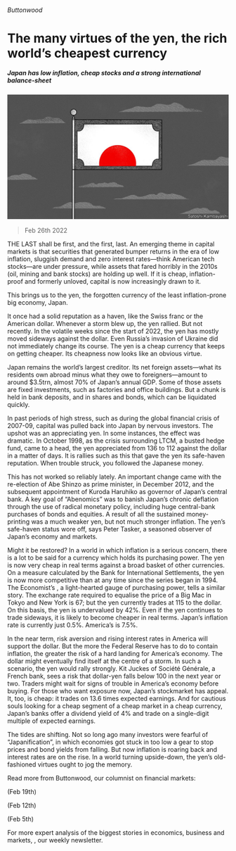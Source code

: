 ###### Buttonwood

# The many virtues of the yen, the rich world’s cheapest currency 

##### Japan has low inflation, cheap stocks and a strong international balance-sheet 

![image](images/20220226_FND001_0.jpg) 

> Feb 26th 2022 

THE LAST shall be first, and the first, last. An emerging theme in capital markets is that securities that generated bumper returns in the era of low inflation, sluggish demand and zero interest rates—think American tech stocks—are under pressure, while assets that fared horribly in the 2010s (oil, mining and bank stocks) are holding up well. If it is cheap, inflation-proof and formerly unloved, capital is now increasingly drawn to it.

This brings us to the yen, the forgotten currency of the least inflation-prone big economy, Japan.


It once had a solid reputation as a haven, like the Swiss franc or the American dollar. Whenever a storm blew up, the yen rallied. But not recently. In the volatile weeks since the start of 2022, the yen has mostly moved sideways against the dollar. Even Russia’s invasion of Ukraine did not immediately change its course. The yen is a cheap currency that keeps on getting cheaper. Its cheapness now looks like an obvious virtue.

Japan remains the world’s largest creditor. Its net foreign assets—what its residents own abroad minus what they owe to foreigners—amount to around $3.5trn, almost 70% of Japan’s annual GDP. Some of those assets are fixed investments, such as factories and office buildings. But a chunk is held in bank deposits, and in shares and bonds, which can be liquidated quickly.

In past periods of high stress, such as during the global financial crisis of 2007-09, capital was pulled back into Japan by nervous investors. The upshot was an appreciating yen. In some instances, the effect was dramatic. In October 1998, as the crisis surrounding LTCM, a busted hedge fund, came to a head, the yen appreciated from 136 to 112 against the dollar in a matter of days. It is rallies such as this that gave the yen its safe-haven reputation. When trouble struck, you followed the Japanese money.

This has not worked so reliably lately. An important change came with the re-election of Abe Shinzo as prime minister, in December 2012, and the subsequent appointment of Kuroda Haruhiko as governor of Japan’s central bank. A key goal of “Abenomics” was to banish Japan’s chronic deflation through the use of radical monetary policy, including huge central-bank purchases of bonds and equities. A result of all the sustained money-printing was a much weaker yen, but not much stronger inflation. The yen’s safe-haven status wore off, says Peter Tasker, a seasoned observer of Japan’s economy and markets.

Might it be restored? In a world in which inflation is a serious concern, there is a lot to be said for a currency which holds its purchasing power. The yen is now very cheap in real terms against a broad basket of other currencies. On a measure calculated by the Bank for International Settlements, the yen is now more competitive than at any time since the series began in 1994. The Economist’s , a light-hearted gauge of purchasing power, tells a similar story. The exchange rate required to equalise the price of a Big Mac in Tokyo and New York is 67; but the yen currently trades at 115 to the dollar. On this basis, the yen is undervalued by 42%. Even if the yen continues to trade sideways, it is likely to become cheaper in real terms. Japan’s inflation rate is currently just 0.5%. America’s is 7.5%.

In the near term, risk aversion and rising interest rates in America will support the dollar. But the more the Federal Reserve has to do to contain inflation, the greater the risk of a hard landing for America’s economy. The dollar might eventually find itself at the centre of a storm. In such a scenario, the yen would rally strongly. Kit Juckes of Société Générale, a French bank, sees a risk that dollar-yen falls below 100 in the next year or two. Traders might wait for signs of trouble in America’s economy before buying. For those who want exposure now, Japan’s stockmarket has appeal. It, too, is cheap: it trades on 13.6 times expected earnings. And for cautious souls looking for a cheap segment of a cheap market in a cheap currency, Japan’s banks offer a dividend yield of 4% and trade on a single-digit multiple of expected earnings.

The tides are shifting. Not so long ago many investors were fearful of “Japanification”, in which economies got stuck in too low a gear to stop prices and bond yields from falling. But now inflation is roaring back and interest rates are on the rise. In a world turning upside-down, the yen’s old-fashioned virtues ought to jog the memory.

Read more from Buttonwood, our columnist on financial markets:

 (Feb 19th)

 (Feb 12th)

 (Feb 5th)

For more expert analysis of the biggest stories in economics, business and markets, , our weekly newsletter.

